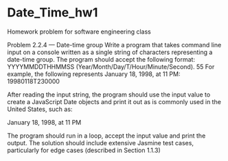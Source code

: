 # Date_Time_hw1
Homework problem for software engineering class

Problem 2.2.4 — Date-time group
Write a program that takes command line input on a console written as a single string of characters representing a date-time group. The program should accept the following format:
YYYYMMDDTHHMMSS (Year/Month/Day/T/Hour/Minute/Second).
55 For example, the following represents January 18, 1998, at 11 PM: 19980118T230000

After reading the input string, the program should use the input value to create a JavaScript Date
objects and print it out as is commonly used in the United States, such as:

January 18, 1998, at 11 PM

The program should run in a loop, accept the input value and print the output. The solution should include extensive Jasmine test cases, particularly for edge cases (described in Section 1.1.3)
